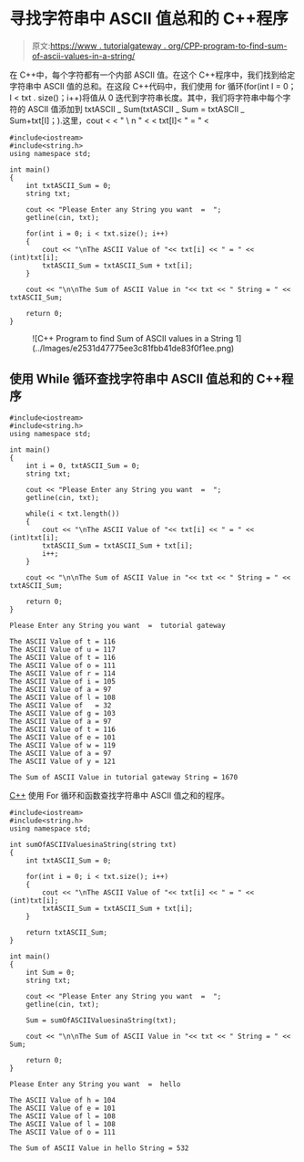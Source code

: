 # 寻找字符串中 ASCII 值总和的 C++程序

> 原文:[https://www . tutorialgateway . org/CPP-program-to-find-sum-of-ascii-values-in-a-string/](https://www.tutorialgateway.org/cpp-program-to-find-sum-of-ascii-values-in-a-string/)

在 C++中，每个字符都有一个内部 ASCII 值。在这个 C++程序中，我们找到给定字符串中 ASCII 值的总和。在这段 C++代码中，我们使用 for 循环(for(int I = 0；I < txt . size()；i++)将值从 0 迭代到字符串长度。其中，我们将字符串中每个字符的 ASCII 值添加到 txtASCII _ Sum(txtASCII _ Sum = txtASCII _ Sum+txt[I]；).这里，cout < < " \ n " < < txt[I]< " = " <

```
#include<iostream>
#include<string.h>
using namespace std;

int main()
{
	int txtASCII_Sum = 0;
	string txt;

	cout << "Please Enter any String you want  =  ";
	getline(cin, txt);

	for(int i = 0; i < txt.size(); i++)
	{
		cout << "\nThe ASCII Value of "<< txt[i] << " = " << (int)txt[i];
		txtASCII_Sum = txtASCII_Sum + txt[i];
	}

	cout << "\n\nThe Sum of ASCII Value in "<< txt << " String = " << txtASCII_Sum;

 	return 0;
}
```

<figure class="wp-block-image size-large">![C++ Program to find Sum of ASCII values in a String 1](../Images/e2531d47775ee3c81fbb41de83f0f1ee.png)</figure>

## 使用 While 循环查找字符串中 ASCII 值总和的 C++程序

```
#include<iostream>
#include<string.h>
using namespace std;

int main()
{
	int i = 0, txtASCII_Sum = 0;
	string txt;

	cout << "Please Enter any String you want  =  ";
	getline(cin, txt);

	while(i < txt.length())
	{
		cout << "\nThe ASCII Value of "<< txt[i] << " = " << (int)txt[i];
		txtASCII_Sum = txtASCII_Sum + txt[i];
		i++;
	}

	cout << "\n\nThe Sum of ASCII Value in "<< txt << " String = " << txtASCII_Sum;

 	return 0;
}
```

```
Please Enter any String you want  =  tutorial gateway

The ASCII Value of t = 116
The ASCII Value of u = 117
The ASCII Value of t = 116
The ASCII Value of o = 111
The ASCII Value of r = 114
The ASCII Value of i = 105
The ASCII Value of a = 97
The ASCII Value of l = 108
The ASCII Value of   = 32
The ASCII Value of g = 103
The ASCII Value of a = 97
The ASCII Value of t = 116
The ASCII Value of e = 101
The ASCII Value of w = 119
The ASCII Value of a = 97
The ASCII Value of y = 121

The Sum of ASCII Value in tutorial gateway String = 1670
```

[C++](https://www.tutorialgateway.org/cpp-programs/) 使用 For 循环和函数查找字符串中 ASCII 值之和的程序。

```
#include<iostream>
#include<string.h>
using namespace std;

int sumOfASCIIValuesinaString(string txt)
{
	int txtASCII_Sum = 0;

	for(int i = 0; i < txt.size(); i++)
	{
		cout << "\nThe ASCII Value of "<< txt[i] << " = " << (int)txt[i];
		txtASCII_Sum = txtASCII_Sum + txt[i];
	}

	return txtASCII_Sum;
}

int main()
{
	int Sum = 0;
	string txt;

	cout << "Please Enter any String you want  =  ";
	getline(cin, txt);

	Sum = sumOfASCIIValuesinaString(txt);

	cout << "\n\nThe Sum of ASCII Value in "<< txt << " String = " << Sum;

 	return 0;
}
```

```
Please Enter any String you want  =  hello

The ASCII Value of h = 104
The ASCII Value of e = 101
The ASCII Value of l = 108
The ASCII Value of l = 108
The ASCII Value of o = 111

The Sum of ASCII Value in hello String = 532
```
